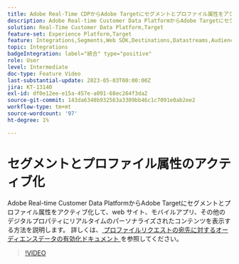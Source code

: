 ```yaml
---
title: Adobe Real-Time CDPからAdobe Targetにセグメントとプロファイル属性をアクティブ化するにはどうすればよいですか？
description: Adobe Real-time Customer Data PlatformからAdobe Targetにセグメントとプロファイル属性をアクティブ化して、web サイト、モバイルアプリ、その他のデジタルプロパティにリアルタイムのパーソナライズされたコンテンツを表示する方法を説明します。
solution: Real-Time Customer Data Platform,Target
feature-set: Experience Platform,Target
feature: Integrations,Segments,Web SDK,Destinations,Datastreams,Audiences,Experience Targeting
topic: Integrations
badgeIntegration: label="統合" type="positive"
role: User
level: Intermediate
doc-type: Feature Video
last-substantial-update: 2023-05-03T00:00:00Z
jira: KT-13140
exl-id: df0e12ee-e15a-457e-a091-68ec264f3da2
source-git-commit: 143da6340b932563a3309bb46c1c7091e0ab2ee2
workflow-type: tm+mt
source-wordcount: '97'
ht-degree: 1%

---
```


# セグメントとプロファイル属性のアクティブ化

Adobe Real-time Customer Data PlatformからAdobe Targetにセグメントとプロファイル属性をアクティブ化して、web サイト、モバイルアプリ、その他のデジタルプロパティにリアルタイムのパーソナライズされたコンテンツを表示する方法を説明します。 詳しくは、[ プロファイルリクエストの宛先に対するオーディエンスデータの有効化ドキュメント ](https://experienceleague.adobe.com/docs/experience-platform/destinations/ui/activate/activate-profile-request-destinations.html) を参照してください。


>[!VIDEO](https://video.tv.adobe.com/v/3419036/?learn=on)
